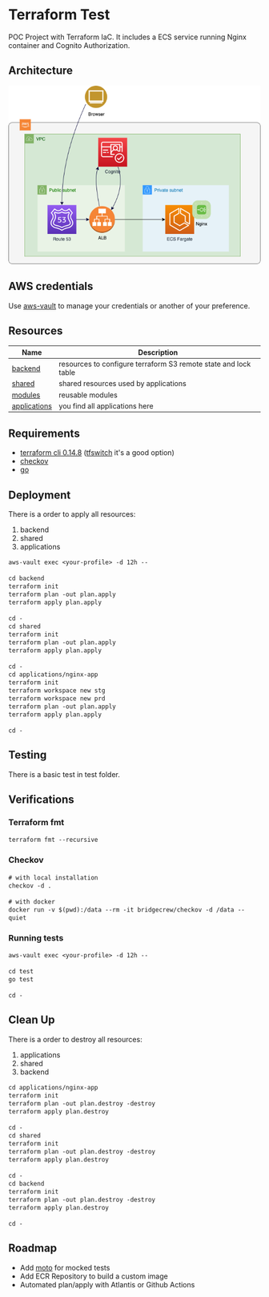 # Terraform Test

POC Project with Terraform IaC. It includes a ECS service running Nginx container and Cognito Authorization.

## Architecture

![diagram](./docs/architecture.png)

## AWS credentials

Use [aws-vault](https://github.com/99designs/aws-vault) to manage your credentials or another of your preference.

## Resources

| Name                                     | Description                                                     |
| ---------------------------------------- | --------------------------------------------------------------- |
| [backend](./backend/README.md)           | resources to configure terraform S3 remote state and lock table |
| [shared](./shared/README.md)             | shared resources used by applications                           |
| [modules](./modules/README.md)           | reusable modules                                                |
| [applications](./applications/README.md) | you find all applications here                                  |

## Requirements

- [terraform cli 0.14.8](https://www.terraform.io/docs/cli/index.html) ([tfswitch](https://tfswitch.warrensbox.com) it's a good option)
- [checkov](https://www.checkov.io)
- [go](https://golang.org)

## Deployment

There is a order to apply all resources:

1. backend
1. shared
1. applications

```
aws-vault exec <your-profile> -d 12h --

cd backend
terraform init
terraform plan -out plan.apply
terraform apply plan.apply

cd -
cd shared
terraform init
terraform plan -out plan.apply
terraform apply plan.apply

cd -
cd applications/nginx-app
terraform init
terraform workspace new stg
terraform workspace new prd
terraform plan -out plan.apply
terraform apply plan.apply

cd -
```

## Testing

There is a basic test in test folder.

## Verifications

### Terraform fmt

```
terraform fmt --recursive
```

### Checkov

```
# with local installation
checkov -d .

# with docker
docker run -v $(pwd):/data --rm -it bridgecrew/checkov -d /data --quiet
```

### Running tests

```
aws-vault exec <your-profile> -d 12h --

cd test
go test

cd -
```

## Clean Up

There is a order to destroy all resources:

1. applications
1. shared
1. backend

```
cd applications/nginx-app
terraform init
terraform plan -out plan.destroy -destroy
terraform apply plan.destroy

cd -
cd shared
terraform init
terraform plan -out plan.destroy -destroy
terraform apply plan.destroy

cd -
cd backend
terraform init
terraform plan -out plan.destroy -destroy
terraform apply plan.destroy

cd -
```

## Roadmap

- Add [moto](https://github.com/gruntwork-io/terratest/tree/master/test-docker-images/moto) for mocked tests
- Add ECR Repository to build a custom image
- Automated plan/apply with Atlantis or Github Actions
